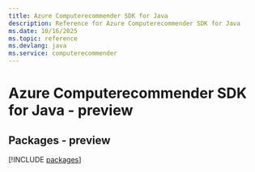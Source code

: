 ```yaml
---
title: Azure Computerecommender SDK for Java
description: Reference for Azure Computerecommender SDK for Java
ms.date: 10/16/2025
ms.topic: reference
ms.devlang: java
ms.service: computerecommender
---
```

# Azure Computerecommender SDK for Java - preview
## Packages - preview
[!INCLUDE [packages](computerecommender-index.md)]